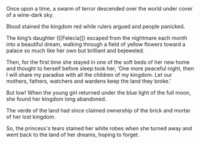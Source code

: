 Once upon a time, a swarm of terror descended over the world under cover of a wine-dark sky.

Blood stained the kingdom red while rulers argued and people panicked.

The king’s daughter ([[Felecia]]) escaped from the nightmare each month into a beautiful dream, walking through a field of yellow flowers toward a palace so much like her own but brilliant and bejeweled.

Then, for the first time she stayed in one of the soft beds of her new home and thought to herself before sleep took her, ‘One more peaceful night, then I will share my paradise with all the children of my kingdom. Let our mothers, fathers, watchers and wardens keep the land they broke.’

But low! When the young girl returned under the blue light of the full moon, she found her kingdom long abandoned.

The verde of the land had since claimed ownership of the brick and mortar of her lost kingdom.

So, the princess's tears stained her white robes when she turned away and went back to the land of her dreams, hoping to forget.